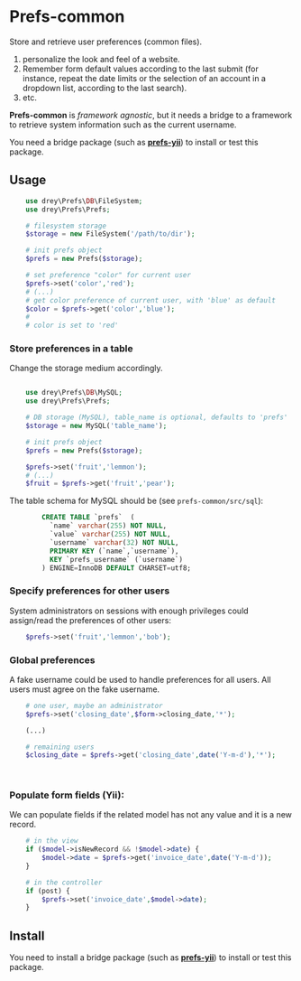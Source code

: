 # Prefs-common

Store and retrieve user preferences (common files).

1. personalize the look and
feel of a website. 
2. Remember form default values according
to the last submit (for instance, repeat the date limits
or the selection of an account in a dropdown 
list, according to the last search).
3. etc.

**Prefs-common** is *framework agnostic*, but it needs a bridge to
a framework to retrieve system information such as the current
username.

You need a bridge package 
(such as **[prefs-yii](https://github.com/dreylago/prefs-yii)**) to 
install or test this package.  


## Usage


```php
    use drey\Prefs\DB\FileSystem;
    use drey\Prefs\Prefs;

    # filesystem storage
    $storage = new FileSystem('/path/to/dir');

    # init prefs object
    $prefs = new Prefs($storage);

    # set preference "color" for current user
    $prefs->set('color','red');
    # (...)
    # get color preference of current user, with 'blue' as default
    $color = $prefs->get('color','blue');
    #
    # color is set to 'red'
```

### Store preferences in a table

Change the storage medium accordingly.

```php

    use drey\Prefs\DB\MySQL;
    use drey\Prefs\Prefs;

    # DB storage (MySQL), table_name is optional, defaults to 'prefs'
    $storage = new MySQL('table_name');

    # init prefs object
    $prefs = new Prefs($storage);

    $prefs->set('fruit','lemmon');
    # (...)
    $fruit = $prefs->get('fruit','pear');
```

The table schema for MySQL should be (see `prefs-common/src/sql`):

```sql
        CREATE TABLE `prefs`  (
          `name` varchar(255) NOT NULL,
          `value` varchar(255) NOT NULL,
          `username` varchar(32) NOT NULL,
          PRIMARY KEY (`name`,`username`),
          KEY `prefs_username` (`username`)
        ) ENGINE=InnoDB DEFAULT CHARSET=utf8;
```

### Specify preferences for other users

System administrators on sessions with enough privileges 
could assign/read the preferences of other users:

```php
    $prefs->set('fruit','lemmon','bob');
```

### Global preferences

A fake username could be used to handle preferences for all users. All
users must agree on the fake username.

```php
    # one user, maybe an administrator
    $prefs->set('closing_date',$form->closing_date,'*');

    (...)

    # remaining users
    $closing_date = $prefs->get('closing_date',date('Y-m-d'),'*');
   
 
```

### Populate form fields (Yii):

We can populate fields if the related model has not any value and
it is a new record.

```php
    # in the view
    if ($model->isNewRecord && !$model->date) {
        $model->date = $prefs->get('invoice_date',date('Y-m-d'));
    }

    # in the controller
    if (post) {
        $prefs->set('invoice_date',$model->date);
    }
```


## Install

You need to install a bridge package 
(such as **[prefs-yii](https://github.com/dreylago/prefs-yii)**) to 
install or test this package.  


